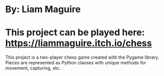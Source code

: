 # By: Liam Maguire
# This project can be played here: https://liammaguire.itch.io/chess
This project is a two-player chess game created with the Pygame library. Pieces are represented as Python classes with unique methods for movement, capturing, etc.
